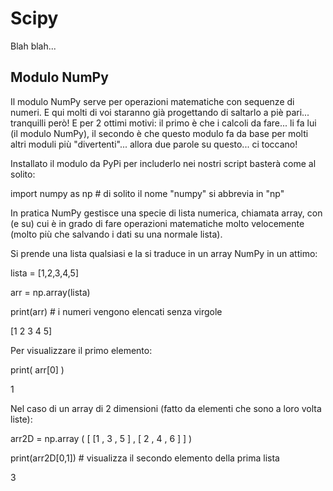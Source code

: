 # Scipy

Blah blah\...


## Modulo NumPy

Il modulo NumPy serve per operazioni matematiche con sequenze di numeri.
E qui molti di voi staranno già progettando di saltarlo a piè pari...
tranquilli però! E per 2 ottimi motivi: il primo è che i calcoli da
fare... li fa lui (il modulo NumPy), il secondo è che questo modulo fa
da base per molti altri moduli più \"divertenti\"... allora due parole
su questo... ci toccano!

Installato il modulo da PyPi per includerlo nei nostri script basterà
come al solito:

import numpy as np \# di solito il nome \"numpy\" si abbrevia in \"np\"

In pratica NumPy gestisce una specie di lista numerica, chiamata array,
con (e su) cui è in grado di fare operazioni matematiche molto
velocemente (molto più che salvando i dati su una normale lista).

Si prende una lista qualsiasi e la si traduce in un array NumPy in un
attimo:

lista = \[1,2,3,4,5\]

arr = np.array(lista)

print(arr) \# i numeri vengono elencati senza virgole

\[1 2 3 4 5\]

Per visualizzare il primo elemento:

print( arr\[0\] )

1

Nel caso di un array di 2 dimensioni (fatto da elementi che sono a loro
volta liste):

arr2D = np.array ( \[ \[1 , 3 , 5 \] , \[ 2 , 4 , 6 \] \] )

print(arr2D\[0,1\]) \# visualizza il secondo elemento della prima lista

3
